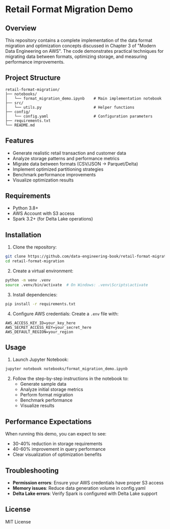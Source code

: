 # Retail Format Migration Demo

## Overview
This repository contains a complete implementation of the data format migration and optimization concepts discussed in Chapter 3 of "Modern Data Engineering on AWS". The code demonstrates practical techniques for migrating data between formats, optimizing storage, and measuring performance improvements.

## Project Structure
```
retail-format-migration/
├── notebooks/
│   └── format_migration_demo.ipynb    # Main implementation notebook
├── src/
│   └── utils.py                       # Helper functions
├── config/
│   └── config.yaml                    # Configuration parameters
├── requirements.txt
└── README.md
```

## Features
- Generate realistic retail transaction and customer data
- Analyze storage patterns and performance metrics
- Migrate data between formats (CSV/JSON → Parquet/Delta)
- Implement optimized partitioning strategies
- Benchmark performance improvements
- Visualize optimization results

## Requirements
- Python 3.8+
- AWS Account with S3 access
- Spark 3.2+ (for Delta Lake operations)

## Installation

1. Clone the repository:
```bash
git clone https://github.com/data-engineering-book/retail-format-migration
cd retail-format-migration
```

2. Create a virtual environment:
```bash
python -m venv .venv
source .venv/bin/activate  # On Windows: .venv\Scripts\activate
```

3. Install dependencies:
```bash
pip install -r requirements.txt
```

4. Configure AWS credentials:
Create a `.env` file with:
```
AWS_ACCESS_KEY_ID=your_key_here
AWS_SECRET_ACCESS_KEY=your_secret_here
AWS_DEFAULT_REGION=your_region
```

## Usage

1. Launch Jupyter Notebook:
```bash
jupyter notebook notebooks/format_migration_demo.ipynb
```

2. Follow the step-by-step instructions in the notebook to:
   - Generate sample data
   - Analyze initial storage metrics
   - Perform format migration
   - Benchmark performance
   - Visualize results

## Performance Expectations
When running this demo, you can expect to see:
- 30-40% reduction in storage requirements
- 40-60% improvement in query performance
- Clear visualization of optimization benefits

## Troubleshooting
- **Permission errors**: Ensure your AWS credentials have proper S3 access
- **Memory issues**: Reduce data generation volume in config.yaml
- **Delta Lake errors**: Verify Spark is configured with Delta Lake support

## License
MIT License

